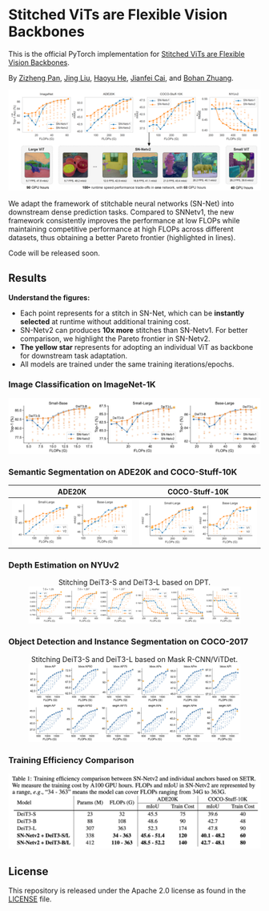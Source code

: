 # Stitched ViTs are Flexible Vision Backbones

This is the official PyTorch implementation for [Stitched ViTs are Flexible Vision Backbones](https://arxiv.org/abs/2307.00154).

By [Zizheng Pan](https://scholar.google.com.au/citations?user=w_VMopoAAAAJ&hl=en), [Jing Liu](https://scholar.google.com.au/citations?user=-lHaZH4AAAAJ), [Haoyu He](https://scholar.google.com/citations?user=aU1zMhUAAAAJ&hl=en),  [Jianfei Cai](https://scholar.google.com/citations?user=N6czCoUAAAAJ&hl=en), and [Bohan Zhuang](https://scholar.google.com.au/citations?user=DFuDBBwAAAAJ).

![framework](.github/banner.png)

We adapt the framework of stitchable neural networks (SN-Net) into downstream dense prediction tasks. Compared to SNNetv1, the new framework consistently improves the performance at low FLOPs while maintaining competitive performance at high FLOPs across different datasets, thus obtaining a better Pareto frontier (highlighted in lines).


Code will be released soon.


## Results

**Understand the figures:**

- Each point represents for a stitch in SN-Net, which can be **instantly selected** at runtime without additional training cost.
- SN-Netv2 can produces **10x more** stitches than SN-Netv1. For better comparison, we highlight the Pareto frontier in SN-Netv2. 
- **The yellow star** represents for adopting an individual ViT as backbone for downstream task adaptation.
- All models are trained under the same training iterations/epochs.



### Image Classification on ImageNet-1K

![framework](.github/imagenet_res.jpg)



### Semantic Segmentation on ADE20K and COCO-Stuff-10K

ADE20K             |  COCO-Stuff-10K
:-------------------------:|:-------------------------:
![](.github/ade20k.png)  |  ![](.github/coco_stuff.png)


### Depth Estimation on NYUv2

<figure>
  <center> <figcaption>Stitching DeiT3-S and DeiT3-L based on DPT.</figcaption></center>
  <img src=".github/depth_estimation.png">
</figure>




### Object Detection and Instance Segmentation on COCO-2017


<figure>
  <center> <figcaption>Stitching DeiT3-S and DeiT3-L based on Mask R-CNN/ViTDet.</figcaption></center>
  <img src=".github/coco_res.jpg">
</figure>



### Training Efficiency Comparison

![framework](.github/train_effciency.jpg)



## License

This repository is released under the Apache 2.0 license as found in the [LICENSE](https://github.com/ziplab/SN-Netv2/blob/main/LICENSE) file.
